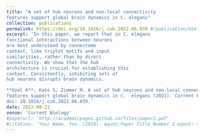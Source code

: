 ```yaml
---
title: "A set of hub neurons and non-local connectivity
features support global brain dynamics in C. elegans"
collection: publications
permalink: https://doi.org/10.1016/j.cub.2022.06.039 #/publication/Uzel2022
excerpt: 'In this paper, we report that in C. elegans
functional interactions between neurons
are best understood by connectome
context, like triplet motifs and input
similarities, rather than by direct
connectivity. We show that the hub
architecture is crucial for establishing this
context. Consistently, inhibiting sets of
hub neurons disrupts brain dynamics.

**Uzel K**, Kato S, Zimmer M. A set of hub neurons and non-local connectivity
features support global brain dynamics in C.  elegans (2022). Current Biology.
doi: 10.1016/j.cub.2022.06.039.'
date: 2022-08-22
venue: 'Current Biology'
#paperurl: 'http://academicpages.github.io/files/paper2.pdf'
#citation: 'Your Name, You. (2010). &quot;Paper Title Number 2.&quot; <i>Journal 1</i>. 1(2).'
---
```

